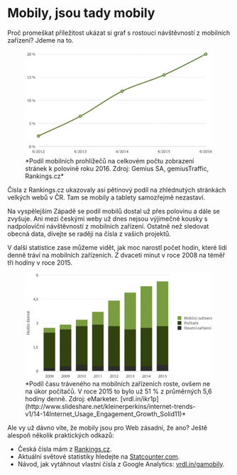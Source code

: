 # Mobily, jsou tady mobily

Proč promeškat příležitost ukázat si graf s rostoucí návštěvností z mobilních zařízení? Jdeme na to.

<figure>
<img src="dist/images/original/vdwd/statistika-mobily.jpg" alt="">
<figcaption markdown="1">    
*Podíl mobilních prohlížečů na celkovém počtu zobrazení stránek k polovině roku 2016. Zdroj: Gemius SA, gemiusTraffic,  Rankings.cz*
</figcaption> 
</figure> 


Čísla z Rankings.cz ukazovaly asi pětinový podíl na zhlédnutých stránkách velkých webů v ČR. Tam se mobily a tablety samozřejmě nezastaví.

Na vyspělejším Západě se podíl mobilů dostal už přes polovinu a dále se zvyšuje. Ani mezi českými weby už dnes nejsou výjimečné kousky s nadpoloviční návštěvností z mobilních zařízení. Ostatně než sledovat obecná data, dívejte se raději na čísla z vašich projektů.

V další statistice zase můžeme vidět, jak moc narostl počet hodin, které lidi denně tráví na mobilních zařízeních. Z dvaceti minut v roce 2008 na téměř tři hodiny v roce 2015.

<figure>
<img src="dist/images/original/vdwd/statistika-cas-emarketer.jpg" alt="">
<figcaption markdown="1">    
*Podíl času tráveného na mobilních zařízeních roste, ovšem ne na úkor počítačů. V roce 2015 to bylo už 51 % z průměrných 5,6 hodiny denně. Zdroj: eMarketer. [vrdl.in/ikr1p](http://www.slideshare.net/kleinerperkins/internet-trends-v1/14-14Internet_Usage_Engagement_Growth_Solid11)*
</figcaption> 
</figure> 

Ale vy už dávno víte, že mobily jsou pro Web zásadní, že ano? Ještě alespoň několik praktických odkazů:

- Česká čísla mám z [Rankings.cz](http://rankings.cz). 
- Aktuální světové statistiky hledejte na [Statcounter.com](http://gs.statcounter.com/). 
- Návod, jak vytáhnout vlastní čísla z Google Analytics: [vrdl.in/gamobily](http://www.vzhurudolu.cz/prirucka/google-analytics-vyvojari#prohlizece-operacni-systemy-mobilni-zarizeni).


